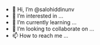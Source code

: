 - 👋 Hi, I’m @salohiddinunv
- 👀 I’m interested in ...
- 🌱 I’m currently learning ...
- 💞️ I’m looking to collaborate on ...
- 📫 How to reach me ...

<!---
salohiddinunv/salohiddinunv is a ✨ special ✨ repository because its `README.md` (this file) appears on your GitHub profile.
You can click the Preview link to take a look at your changes.
--->
